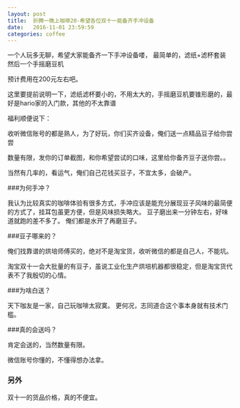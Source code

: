 ```yaml
---
layout: post
title:  折腾一晚上咖啡20-希望各位双十一能备齐手冲设备
date:   2016-11-01 23:59:59
categories: coffee
---
```


一个人玩多无聊，希望大家能备齐一下手冲设备喽，
最简单的，滤纸+滤杯套装
然后一个手摇磨豆机

预计费用在200元左右吧。

这里要提前说明一下，滤纸滤杯要小的，不用太大的，手摇磨豆机要锥形磨的，最好是hario家的入门款，其他的不太靠谱

福利顺便说下：

收听微信账号的都是熟人，为了好玩，你们买齐设备，俺们送一点精品豆子给你尝尝

数量有限，发你的订单截图，和你希望尝试的口味，这里给你备齐豆子送你尝。。

当然有几率的，看运气，俺们自己花钱买豆子，不宜太多，会破产。

###为何手冲？

我认为比较真实的咖啡体验有很多方式，手冲应该是能充分展现豆子风味的最简便的方式了，挂耳包虽更方便，但是风味损失略大。
豆子磨出来一分钟左右，好味道就跑的差不多了。
俺们都是水开了再磨豆子。

###豆子哪来的？

俺们找靠谱的烘培师傅买的，绝对不是淘宝货，收听微信的都是自己人，不能坑。

淘宝双十一会大批量的有豆子，虽说工业化生产烘培机器都很稳定，但是淘宝货代表不了我殷切的心情。

###为啥白送？

天下咖友是一家，自己玩咖啡太寂寞。
更何况，志同道合这个事本身就有技术门槛。

###真的会送吗？

肯定会送的，当然数量有限。

微信账号你懂的，不懂得想办法拿。

### 另外

双十一的货品价格，真的不便宜。





























